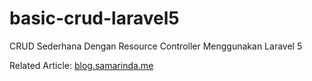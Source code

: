 # basic-crud-laravel5
CRUD Sederhana Dengan Resource Controller Menggunakan Laravel 5

Related Article: <a href="http://blog.samarinda.me/2015/05/crud-sederhana-dengan-teknik-controller.html">blog.samarinda.me</a>
